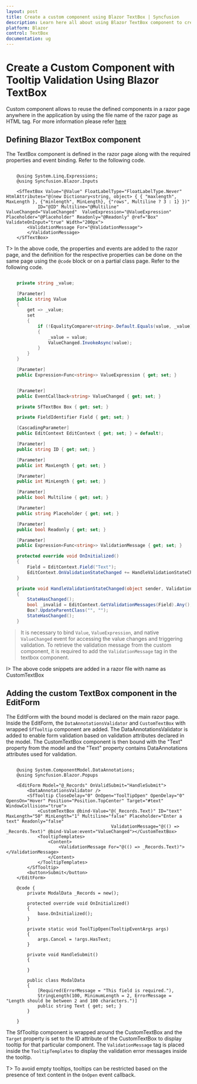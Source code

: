 ```yaml
---
layout: post
title: Create a custom component using Blazor TextBox | Syncfusion
description: Learn here all about using Blazor TextBox component to create a custom component with tooltip validation.
platform: Blazor
control: TextBox
documentation: ug
---
```


# Create a Custom Component with Tooltip Validation Using Blazor TextBox

Custom component allows to reuse the defined components in a razor page anywhere in the application by using the file name of the razor page as HTML tag. For more information please refer [here](https://www.syncfusion.com/faq/blazor/components/how-do-i-create-a-custom-component)

## Defining Blazor TextBox component

The TextBox component is defined in the razor page along with the required properties and event binding. Refer to the following code.

```cshtml

    @using System.Linq.Expressions;
    @using Syncfusion.Blazor.Inputs

    <SfTextBox Value="@Value" FloatLabelType="FloatLabelType.Never" HtmlAttributes="@(new Dictionary<string, object> { { "maxlength", MaxLength }, {"minlength", MinLength}, {"rows", Multiline ? 3 : 1} })"
            ID="@ID" Multiline="@Multiline" ValueChanged="ValueChanged"  ValueExpression="@ValueExpression" Placeholder="@Placeholder" Readonly="@Readonly" @ref="Box" ValidateOnInput="true" Width="200px">
        <ValidationMessage For="@ValidationMessage">
        </ValidationMessage>
    </SfTextBox>

```

T> In the above code, the properties and events are added to the razor page, and the definition for the respective properties can be done on the same page using the `@code` block or on a partial class page. Refer to the following code.

```cs

    private string _value;

    [Parameter]
    public string Value
    {
        get => _value;
        set
        {
            if (!EqualityComparer<string>.Default.Equals(value, _value))
            {
                _value = value;
                ValueChanged.InvokeAsync(value);
            }
        }
    }

    [Parameter]
    public Expression<Func<string>> ValueExpression { get; set; }


    [Parameter]
    public EventCallback<string> ValueChanged { get; set; }

    private SfTextBox Box { get; set; }

    private FieldIdentifier Field { get; set; }

    [CascadingParameter]
    public EditContext EditContext { get; set; } = default!;

    [Parameter]
    public string ID { get; set; }

    [Parameter]
    public int MaxLength { get; set; }

    [Parameter]
    public int MinLength { get; set; }

    [Parameter]
    public bool Multiline { get; set; }

    [Parameter]
    public string Placeholder { get; set; }

    [Parameter]
    public bool Readonly { get; set; }

    [Parameter]
    public Expression<Func<string>> ValidationMessage { get; set; }

    protected override void OnInitialized()
    {
        Field = EditContext.Field("Text");
        EditContext.OnValidationStateChanged += HandleValidationStateChanged;
    }

    private void HandleValidationStateChanged(object sender, ValidationStateChangedEventArgs e)
    {
        StateHasChanged();
        bool _invalid = EditContext.GetValidationMessages(Field).Any();
        Box?.UpdateParentClass("", "");
        StateHasChanged();
    }

```
> It is necessary to bind `Value`, `ValueExpression`, and native `ValueChanged` event for accessing the value changes and triggering validation. To retrieve the validation message from the custom component, it is required to add the `ValidationMessage` tag in the textbox component.

I> The above code snippets are added in a razor file with name as CustomTextBox

## Adding the custom TextBox component in the EditForm

The EditForm with the bound model is declared on the main razor page. Inside the EditForm, the `DataAnnotationsValidator` and `CustomTextBox` with wrapped `SfTooltip` component are added. The DataAnnotationsValidator is added to enable form validation based on validation attributes declared in the model. The CustomTextBox component is then bound with the "Text" property from the model and the "Text" property contains DataAnnotations attributes used for validation. 

```cshtml

    @using System.ComponentModel.DataAnnotations;
    @using Syncfusion.Blazor.Popups

    <EditForm Model="@_Records" OnValidSubmit="HandleSubmit">
        <DataAnnotationsValidator />
        <SfTooltip CloseDelay="0" OnOpen="ToolTipOpen" OpenDelay="0" OpensOn="Hover" Position="Position.TopCenter" Target="#text" WindowCollision="true">
            <CustomTextBox @bind-Value="@(_Records.Text)" ID="text" MaxLength="50" MinLength="1" Multiline="false" Placeholder="Enter a text" Readonly="false"
                                        ValidationMessage="@(() => _Records.Text)" @bind-Value:event="ValueChanged"></CustomTextBox>
            <TooltipTemplates>
                <Content>
                    <ValidationMessage For="@(() => _Records.Text)"></ValidationMessage>
                </Content>
            </TooltipTemplates>
        </SfTooltip>
        <button>Submit</button>
    </EditForm>

    @code {
        private ModalData _Records = new();

        protected override void OnInitialized()
        {
            base.OnInitialized();
        }

        private static void ToolTipOpen(TooltipEventArgs args)
        {
            args.Cancel = !args.HasText;
        }

        private void HandleSubmit()
        {

        }

        public class ModalData
        {
            [Required(ErrorMessage = "This field is required."),
            StringLength(100, MinimumLength = 2, ErrorMessage = "Length should be between 2 and 100 characters.")]
            public string Text { get; set; }
        }

    }

```

The SfTooltip component is wrapped around the CustomTextBox and the `Target` property is set to the ID attribute of the CustomTextBox to display tooltip for that particular component. The `ValidationMessage` tag is placed inside the `TooltipTemplates` to display the validation error messages inside the tooltip. 

T> To avoid empty tooltips, tooltips can be restricted based on the presence of text content in the `OnOpen` event callback.